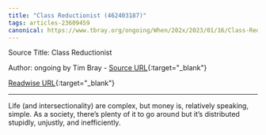 ```yaml
---
title: "Class Reductionist (462403187)"
tags: articles-23609459
canonical: https://www.tbray.org/ongoing/When/202x/2023/01/16/Class-Reductionism
---
```


Source Title: Class Reductionist

Author: ongoing by Tim Bray - [Source URL](https://www.tbray.org/ongoing/When/202x/2023/01/16/Class-Reductionism){:target="_blank"}

[Readwise URL](https://readwise.io/open/462403187){:target="_blank"}

---

Life (and intersectionality) are complex, but money is, relatively speaking, simple. As a society, there’s plenty of it to go around but it’s distributed stupidly, unjustly, and inefficiently.
